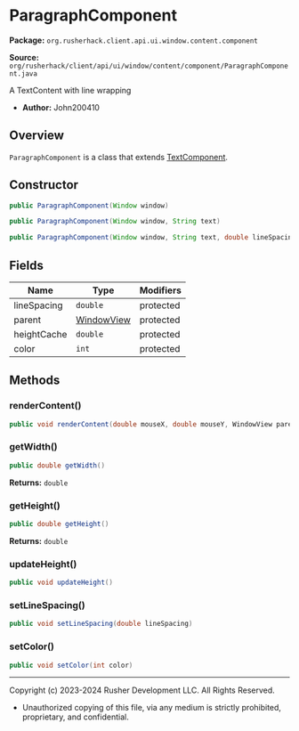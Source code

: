 # ParagraphComponent

**Package:** `org.rusherhack.client.api.ui.window.content.component`

**Source:** `org/rusherhack/client/api/ui/window/content/component/ParagraphComponent.java`

A TextContent with line wrapping
* **Author:** John200410



## Overview

`ParagraphComponent` is a class that extends [TextComponent](TextComponent.md).

## Constructor

```java
public ParagraphComponent(Window window)
```

```java
public ParagraphComponent(Window window, String text)
```

```java
public ParagraphComponent(Window window, String text, double lineSpacing)
```

## Fields

| Name | Type | Modifiers |
|------|------|----------|
| lineSpacing | `double` | protected |
| parent | [WindowView](WindowView.md) | protected |
| heightCache | `double` | protected |
| color | `int` | protected |


## Methods

### renderContent()

```java
public void renderContent(double mouseX, double mouseY, WindowView parent)
```

### getWidth()

```java
public double getWidth()
```

**Returns:** `double`

### getHeight()

```java
public double getHeight()
```

**Returns:** `double`

### updateHeight()

```java
public void updateHeight()
```

### setLineSpacing()

```java
public void setLineSpacing(double lineSpacing)
```

### setColor()

```java
public void setColor(int color)
```

---

Copyright (c) 2023-2024 Rusher Development LLC. All Rights Reserved.
* Unauthorized copying of this file, via any medium is strictly prohibited, proprietary, and confidential.
